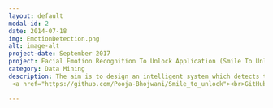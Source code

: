 ```yaml
---
layout: default
modal-id: 2
date: 2014-07-18
img: EmotionDetection.png
alt: image-alt
project-date: September 2017
project: Facial Emotion Recognition To Unlock Application (Smile To Unlock)
category: Data Mining
description: The aim is to design an intelligent system which detects the person we ask it to look for and detects her/his emotion!  Technologies: Artificial Intelligence, OpenCV, Python, Anaconda
 <a href="https://github.com/Pooja-Bhojwani/Smile_to_unlock"><br>GitHub Link</a>.

---
```

